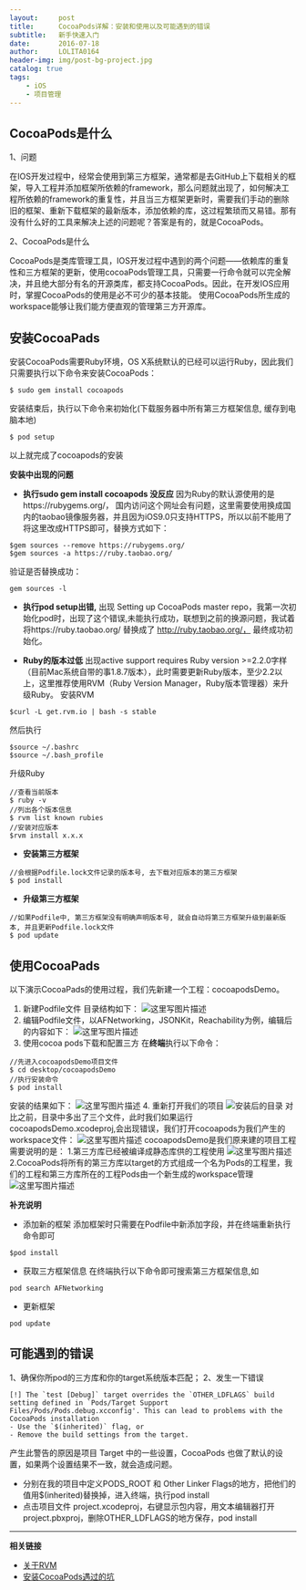 ```yaml
---
layout:     post
title:      CocoaPods详解：安装和使用以及可能遇到的错误
subtitle:   新手快速入门
date:       2016-07-18
author:     LOLITA0164
header-img: img/post-bg-project.jpg
catalog: true
tags:
    - iOS
    - 项目管理
---
```


## CocoaPods是什么

 1、问题
 
 在IOS开发过程中，经常会使用到第三方框架，通常都是去GitHub上下载相关的框架，导入工程并添加框架所依赖的framework，那么问题就出现了，如何解决工程所依赖的framework的重复性，并且当三方框架更新时，需要我们手动的删除旧的框架、重新下载框架的最新版本，添加依赖的库，这过程繁琐而又易错。那有没有什么好的工具来解决上述的问题呢？答案是有的，就是CocoaPods。
 
 2、CocoaPods是什么

 CocoaPods是类库管理工具，IOS开发过程中遇到的两个问题——依赖库的重复性和三方框架的更新，使用cocoaPods管理工具，只需要一行命令就可以完全解决，并且绝大部分有名的开源类库，都支持CocoaPods。因此，在开发IOS应用时，掌握CocoaPods的使用是必不可少的基本技能。
使用CocoaPods所生成的workspace能够让我们能方便直观的管理第三方开源库。

## 安装CocoaPads

安装CocoaPods需要Ruby环境，OS X系统默认的已经可以运行Ruby，因此我们只需要执行以下命令来安装CocoaPods：

```
$ sudo gem install cocoapods
```

安装结束后，执行以下命令来初始化(下载服务器中所有第三方框架信息, 缓存到电脑本地)

```
$ pod setup
```

以上就完成了cocoapods的安装
 
**安装中出现的问题**

-  **执行sudo gem install cocoapods  没反应**
因为Ruby的默认源使用的是https://rubygems.org/， 国内访问这个网址会有问题，这里需要使用换成国内的taobao镜像服务器，并且因为iOS9.0只支持HTTPS，所以以前不能用了将这里改成HTTPS即可，替换方式如下：

```
$gem sources --remove https://rubygems.org/
$gem sources -a https://ruby.taobao.org/
```

验证是否替换成功：

```
gem sources -l
```

- **执行pod setup出错,**
出现 Setting up CocoaPods master repo，我第一次初始化pod时，出现了这个错误,未能执行成功，联想到之前的换源问题，我试着将https://ruby.taobao.org/ 替换成了 http://ruby.taobao.org/， 最终成功初始化。
 
- **Ruby的版本过低**
出现active support requires Ruby version >=2.2.0字样（目前Mac系统自带的事1.8.7版本），此时需要更新Ruby版本，至少2.2以上，这里推荐使用RVM（Ruby Version Manager，Ruby版本管理器）来升级Ruby。
安装RVM
```
$curl -L get.rvm.io | bash -s stable
```
然后执行
```
$source ~/.bashrc
$source ~/.bash_profile
```
升级Ruby
```
//查看当前版本
$ ruby -v  
//列出各个版本信息
$ rvm list known rubies 
//安装对应版本
$rvm install x.x.x
```

- **安装第三方框架**
```
//会根据Podfile.lock文件记录的版本号, 去下载对应版本的第三方框架
$ pod install
```

- **升级第三方框架**
```
//如果Podfile中, 第三方框架没有明确声明版本号, 就会自动将第三方框架升级到最新版本, 并且更新Podfile.lock文件 
$ pod update
```

## 使用CocoaPads
以下演示CocoaPads的使用过程，我们先新建一个工程：cocoapodsDemo。
1. 新建Podfile文件 
目录结构如下：
![这里写图片描述](https://ws2.sinaimg.cn/large/006tNbRwgy1fwi8hacmc2j30ku0bqwfe.jpg)
2. 编辑Podfile文件，以AFNetworking，JSONKit，Reachability为例，编辑后的内容如下：
![这里写图片描述](https://ws3.sinaimg.cn/large/006tNbRwgy1fwi8hqr7j0j30dw05kwfa.jpg)
3. 使用cocoa pods下载和配置三方
在**终端**执行以下命令：
```
//先进入cocoapodsDemo项目文件
$ cd desktop/cocoapodsDemo
//执行安装命令
$ pod install
```
安装的结果如下：
![这里写图片描述](https://ws4.sinaimg.cn/large/006tNbRwgy1fwi8idtefmj30v80aitba.jpg)
 4. 重新打开我们的项目
![安装后的目录](https://ws4.sinaimg.cn/large/006tNbRwgy1fwi8inkcwtj30z60dydhp.jpg)
对比之前，目录中多出了三个文件，此时我们如果运行cocoapodsDemo.xcodeproj,会出现错误，我们打开cocoapods为我们产生的workspace文件：
![这里写图片描述](https://ws1.sinaimg.cn/large/006tNbRwgy1fwi8j0r17hj309q0ammxs.jpg)
cocoapodsDemo是我们原来建的项目工程
需要说明的是：
1.第三方库已经被编译成静态库供的工程使用
![这里写图片描述](https://ws4.sinaimg.cn/large/006tNbRwgy1fwi8jc1me3j31k207a75q.jpg)
2.CocoaPods将所有的第三方库以target的方式组成一个名为Pods的工程里，我们的工程和第三方库所在的工程Pods由一个新生成的workspace管理
![这里写图片描述](https://ws1.sinaimg.cn/large/006tNbRwgy1fwi8jiurmyj30em05smxh.jpg)

**补充说明**

- 添加新的框架
添加框架时只需要在Podfile中新添加字段，并在终端重新执行命令即可
```
$pod install
```
- 获取三方框架信息
在终端执行以下命令即可搜索第三方框架信息,如
```
pod search AFNetworking
```
- 更新框架
```
pod update
```


## 可能遇到的错误

1、确保你所pod的三方库和你的target系统版本匹配；
2、发生一下错误
```
[!] The `test [Debug]` target overrides the `OTHER_LDFLAGS` build setting defined in `Pods/Target Support Files/Pods/Pods.debug.xcconfig'. This can lead to problems with the CocoaPods installation
- Use the `$(inherited)` flag, or
- Remove the build settings from the target.
```

产生此警告的原因是项目 Target 中的一些设置，CocoaPods 也做了默认的设置，如果两个设置结果不一致，就会造成问题。

- 分别在我的项目中定义PODS_ROOT 和 Other Linker Flags的地方，把他们的值用$(inherited)替换掉，进入终端，执行pod install
- 点击项目文件 project.xcodeproj，右键显示包内容，用文本编辑器打开project.pbxproj，删除OTHER_LDFLAGS的地方保存，pod install


----------


**相关链接**

- [关于RVM](http://ruby-china.org/wiki/rvm-guide)
- [安装CocoaPods遇过的坑](http://www.th7.cn/Program/Ruby/201609/966343.shtml)
